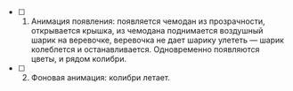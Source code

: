 - [ ] 1. Анимация появления: появляется чемодан из прозрачности, открывается крышка, из чемодана поднимается воздушный шарик на веревочке, веревочка не дает шарику улететь — шарик колеблется и останавливается. Одновременно появляются цветы, и рядом колибри.
- [ ] 2. Фоновая анимация: колибри летает.

